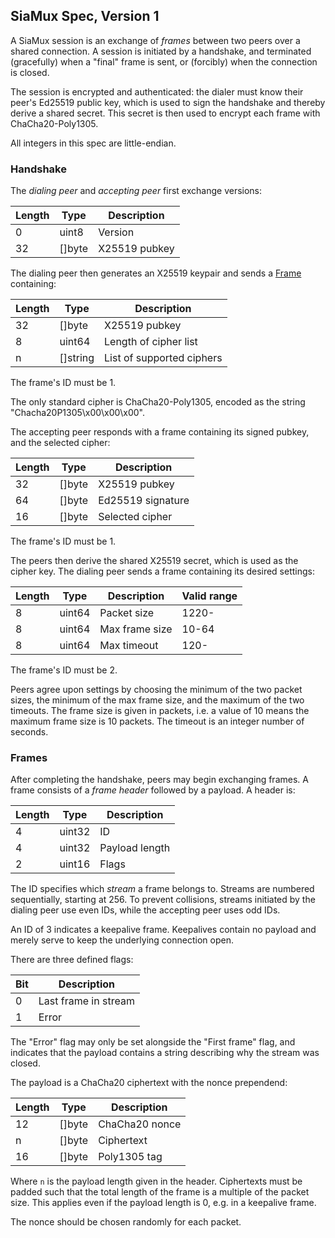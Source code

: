 SiaMux Spec, Version 1
----------------------

A SiaMux session is an exchange of *frames* between two peers over a shared
connection. A session is initiated by a handshake, and terminated (gracefully)
when a "final" frame is sent, or (forcibly) when the connection is closed.

The session is encrypted and authenticated: the dialer must know their peer's
Ed25519 public key, which is used to sign the handshake and thereby derive a
shared secret. This secret is then used to encrypt each frame with
ChaCha20-Poly1305.

All integers in this spec are little-endian.

### Handshake

The *dialing peer* and *accepting peer* first exchange versions:

| Length | Type   | Description   |
|--------|--------|---------------|
|   0    | uint8  | Version       |
|   32   | []byte | X25519 pubkey |

The dialing peer then generates an X25519 keypair and sends a
[Frame](#frames) containing:

| Length | Type       | Description               |
|--------|------------|---------------------------|
|   32   | []byte     | X25519 pubkey             |
|   8    | uint64     | Length of cipher list     |
|   n    | []string   | List of supported ciphers |

The frame's ID must be 1.

The only standard cipher is ChaCha20-Poly1305, encoded as the string
"Chacha20P1305\x00\x00\x00".

The accepting peer responds with a frame containing its signed pubkey, and the
selected cipher:

| Length | Type       | Description       |
|--------|------------|-------------------|
|   32   | []byte     | X25519 pubkey     |
|   64   | []byte     | Ed25519 signature |
|   16   | []byte     | Selected cipher   |

The frame's ID must be 1.

The peers then derive the shared X25519 secret, which is used as the cipher key.
The dialing peer sends a frame containing its desired settings:

| Length | Type   | Description    | Valid range |
|--------|--------|----------------|-------------|
|   8    | uint64 | Packet size    | 1220-       |
|   8    | uint64 | Max frame size | 10-64       |
|   8    | uint64 | Max timeout    | 120-        |

The frame's ID must be 2.

Peers agree upon settings by choosing the minimum of the two packet sizes, the
minimum of the max frame size, and the maximum of the two timeouts. The frame
size is given in packets, i.e. a value of 10 means the maximum frame size is 10
packets. The timeout is an integer number of seconds.

### Frames

After completing the handshake, peers may begin exchanging frames. A frame
consists of a *frame header* followed by a payload. A header is:

| Length | Type   | Description    |
|--------|--------|----------------|
|   4    | uint32 | ID             |
|   4    | uint32 | Payload length |
|   2    | uint16 | Flags          |

The ID specifies which *stream* a frame belongs to. Streams are numbered
sequentially, starting at 256. To prevent collisions, streams initiated by the
dialing peer use even IDs, while the accepting peer uses odd IDs.

An ID of 3 indicates a keepalive frame. Keepalives contain no payload and merely
serve to keep the underlying connection open.

There are three defined flags:

| Bit | Description           |
|-----|-----------------------|
|  0  | Last frame in stream  |
|  1  | Error                 |

The "Error" flag may only be set alongside the "First frame" flag, and indicates
that the payload contains a string describing why the stream was closed.

The payload is a ChaCha20 ciphertext with the nonce prependend:

| Length | Type   | Description    |
|--------|--------|----------------|
|   12   | []byte | ChaCha20 nonce |
|   n    | []byte | Ciphertext     |
|   16   | []byte | Poly1305 tag   |

Where `n` is the payload length given in the header. Ciphertexts must be padded
such that the total length of the frame is a multiple of the packet size. This
applies even if the payload length is 0, e.g. in a keepalive frame.

The nonce should be chosen randomly for each packet.
